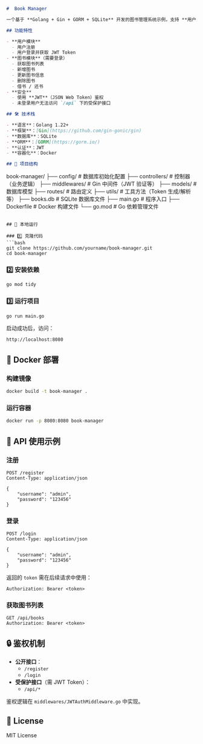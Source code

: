 ```markdown
#  Book Manager

一个基于 **Golang + Gin + GORM + SQLite** 开发的图书管理系统示例，支持 **用户注册、登录、JWT 鉴权、图书增删改查、借还书** 等功能。项目采用 **RESTful API** 风格，并支持 **Docker 容器化部署**。

## 功能特性

- **用户模块**
  - 用户注册
  - 用户登录并获取 JWT Token
- **图书模块**（需要登录）
  - 获取图书列表
  - 新增图书
  - 更新图书信息
  - 删除图书
  - 借书 / 还书
- **安全**
  - 使用 **JWT**（JSON Web Token）鉴权
  - 未登录用户无法访问 `/api` 下的受保护接口

## 🛠 技术栈

- **语言**：Golang 1.22+
- **框架**：[Gin](https://github.com/gin-gonic/gin)
- **数据库**：SQLite
- **ORM**：[GORM](https://gorm.io/)
- **认证**：JWT
- **容器化**：Docker

## 📂 项目结构

```
book-manager/
├── config/           # 数据库初始化配置
├── controllers/      # 控制器（业务逻辑）
├── middlewares/      # Gin 中间件（JWT 验证等）
├── models/           # 数据库模型
├── routes/           # 路由定义
├── utils/            # 工具方法（Token 生成/解析等）
├── books.db          # SQLite 数据库文件
├── main.go           # 程序入口
├── Dockerfile        # Docker 构建文件
└── go.mod            # Go 依赖管理文件
```

## 🚀 本地运行

### 1️⃣ 克隆代码
```bash
git clone https://github.com/yourname/book-manager.git
cd book-manager
```

### 2️⃣ 安装依赖
```bash
go mod tidy
```

### 3️⃣ 运行项目
```bash
go run main.go
```
启动成功后，访问：
```
http://localhost:8080
```

## 🐳 Docker 部署

### 构建镜像
```bash
docker build -t book-manager .
```

### 运行容器
```bash
docker run -p 8080:8080 book-manager
```

## 📌 API 使用示例

### 注册
```http
POST /register
Content-Type: application/json

{
    "username": "admin",
    "password": "123456"
}
```

### 登录
```http
POST /login
Content-Type: application/json

{
    "username": "admin",
    "password": "123456"
}
```
返回的 `token` 需在后续请求中使用：
```http
Authorization: Bearer <token>
```

### 获取图书列表
```http
GET /api/books
Authorization: Bearer <token>
```

## 🔒 鉴权机制

- **公开接口**：
  - `/register`
  - `/login`
- **受保护接口**（需 JWT Token）：
  - `/api/*`

鉴权逻辑在 `middlewares/JWTAuthMiddleware.go` 中实现。

## 📜 License
MIT License
```
